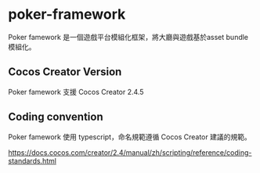 # poker-framework

Poker famework 是一個遊戲平台模組化框架，將大廳與遊戲基於asset bundle模組化。

## Cocos Creator Version
Poker famework 支援 Cocos Creator 2.4.5

## Coding convention
Poker famework 使用 typescript，命名規範遵循 Cocos Creator 建議的規範。

https://docs.cocos.com/creator/2.4/manual/zh/scripting/reference/coding-standards.html




